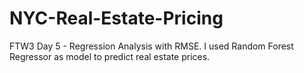 # NYC-Real-Estate-Pricing
FTW3 Day 5 - Regression Analysis with RMSE. I used Random Forest Regressor as model to predict real estate prices. 
